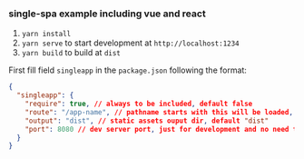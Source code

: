 ### single-spa example including vue and react

1. `yarn install`
2. `yarn serve` to start development at `http://localhost:1234`
3. `yarn build` to build at `dist`

First fill field `singleapp` in the `package.json` following the format:
```json
{
  "singleapp": {
    "require": true, // always to be included, default false
    "route": "/app-name", // pathname starts with this will be loaded, default "/"
    "output": "dist", // static assets ouput dir, default "dist"
    "port": 8080 // dev server port, just for development and no need to set this in general
  }
}
```
